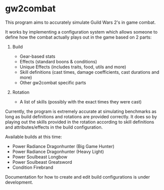 # gw2combat
This program aims to accurately simulate Guild Wars 2's in game combat. 

It works by implementing a configuration system which allows someone to define how the combat actually plays out in the game based on 2 parts:
1. Build
    - Gear-based stats
    - Effects (standard boons & conditions)
    - Unique Effects (includes traits, food, utils and more)
    - Skill definitions (cast times, damage coefficients, cast durations and more)
    - Other gw2combat specific parts

2. Rotation
    - A list of skills (possibly with the exact times they were cast)

Currently, the program is extremely accurate at simulating benchmarks as long as build definitions and rotations are provided correctly.
It does so by playing out the skills provided in the rotation according to skill definitions and attributes/effects in the build configuration.

Available builds at this time:
- Power Radiance Dragonhunter (Big Game Hunter)
- Power Radiance Dragonhunter (Heavy Light)
- Power Soulbeast Longbow
- Power Soulbeast Greatsword
- Condition Firebrand

Documentation for how to create and edit build configurations is under development.
